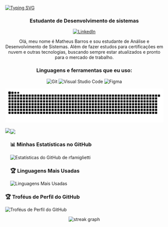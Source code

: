 [![Typing SVG](https://readme-typing-svg.herokuapp.com?font=Montserrat&weight=800&pause=1000&color=FF0000&center=true&vCenter=true&width=1000&lines=Hello,+my+name+is+Matheus+Barros.😄+;+Welcome+to+my+perfil.😎)](https://git.io/typing-svg)

<h3 align="center">Estudante de Desenvolvimento de sistemas </h3>


<p align="center">
  <a href=[https://www.linkedin.com/in/matheus-barros-0199ba270/] target="_blank">
    <img src="https://img.shields.io/badge/-LinkedIn-0077B5?style=flat-square&logo=Linkedin&logoColor=white" alt="LinkedIn">
  </a>


<p align="center">
  Olá, meu nome é Matheus Barros e sou estudante de Análise e Desenvolvimento de Sistemas. Além de fazer estudos para certificações em nuvem e outras tecnologias, buscando sempre estar atualizados e pronto para o mercado de trabalho.
</p>


<h3 align="center">Linguagens e ferramentas que eu uso:</h3>
<p align="center">
  <img src="https://img.shields.io/badge/-Git-F05032?style=flat-square&logo=Git&logoColor=white" alt="Git">
  <img src="https://img.shields.io/badge/-Visual%20Studio%20Code-007ACC?style=flat-square&logo=Visual%20Studio%20Code&logoColor=white" alt="Visual Studio Code">
  <img src="https://img.shields.io/badge/-Figma-F24E1E?logo=figma&logoColor=white&style=flat-square" alt="Figma">
</p>

![GitHub Snake](https://raw.githubusercontent.com/OfficialCodeVoyage/OfficialCodeVoyage/58c1bb0b4dd66b4f7678ea697b5d766d5255c840/github-contribution-grid-snake-dark.svg)

<div>
       <img align="center" height="204em" widht="108em" margin-left="350px" src="https://media4.giphy.com/media/TUOSneOOtImPurKwph/giphy.webp?cid=790b76113hreawe9optkwfombaajipf2yevtwyorcwidnu3j&ep=v1_gifs_search&rid=giphy.webp&ct=gh">
       <img align="left" height="204em" width="auto" src="https://media4.giphy.com/media/ieGY0lUwCCOdE8mlee/200.webp?cid=790b7611qb9q59agdqmy3r3xpjv670coyiby7yqsfjqcr5dz&ep=v1_gifs_search&rid=200.webp&ct=g">
  </div>

### 📊 Minhas Estatísticas no GitHub

![Estatísticas do GitHub de rfamiglietti](https://github-readme-stats.vercel.app/api?username=Matheus689&show_icons=true&theme=radical)

### 🏆 Linguagens Mais Usadas

![Linguagens Mais Usadas](https://github-readme-stats.vercel.app/api/top-langs/?username=Matheus689&layout=compact&theme=radical)

### 🏆 Troféus de Perfil do GitHub

![Troféus de Perfil do GitHub](https://github-profile-trophy.vercel.app/?username=Matheus689&theme=onedark)

  <div align="center">
  <img src="https://streak-stats.demolab.com?user=Matheus689&locale=pt-br&mode=weekly&theme=dracula&hide_border=true&border_radius=5" height="150" alt="streak graph"  />
</div>



